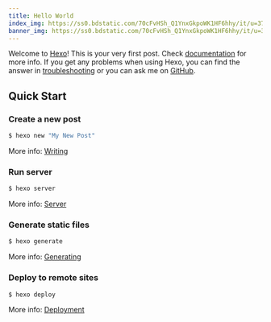 ```yaml
---
title: Hello World
index_img: https://ss0.bdstatic.com/70cFvHSh_Q1YnxGkpoWK1HF6hhy/it/u=3790635636,3629420152&fm=26&gp=0.jpg
banner_img: https://ss0.bdstatic.com/70cFvHSh_Q1YnxGkpoWK1HF6hhy/it/u=3790635636,3629420152&fm=26&gp=0.jpg
---
```

Welcome to [Hexo](https://hexo.io/)! This is your very first post. Check [documentation](https://hexo.io/docs/) for more info. If you get any problems when using Hexo, you can find the answer in [troubleshooting](https://hexo.io/docs/troubleshooting.html) or you can ask me on [GitHub](https://github.com/hexojs/hexo/issues).

## Quick Start

### Create a new post

``` bash
$ hexo new "My New Post"
```

More info: [Writing](https://hexo.io/docs/writing.html)

### Run server

``` bash
$ hexo server
```

More info: [Server](https://hexo.io/docs/server.html)

### Generate static files

``` bash
$ hexo generate
```

More info: [Generating](https://hexo.io/docs/generating.html)

### Deploy to remote sites

``` bash
$ hexo deploy
```

More info: [Deployment](https://hexo.io/docs/one-command-deployment.html)
